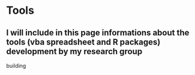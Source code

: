 # Tools

## I will include in this page informations about the tools (vba spreadsheet and R packages) development by my research group

building

